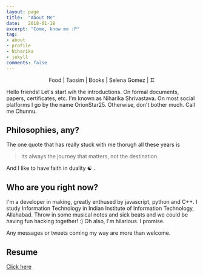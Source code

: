 ```yaml
---
layout: page
title:  "About Me"
date: 	2018-01-18
excerpt: "Come, know me :P"
tag:
- about 
- profile
- Niharika
- jekyll
comments: false
---
```


    
<center>Food | Taosim | Books | Selena Gomez | ♊</center>

Hello friends! Let's start wih the introductions. On formal documents, papers, certificates, etc. I'm known as Niharika Shrivastava. 
On most social platforms I go by the name OrionStar25. Otherwise, don't bother much. Call me Chunnu. 

## Philosophies, any?

The one quote that has really stuck with me thorugh all these years is

> Its always the journey that matters, not the destination.

And I like to have faith in duality ☯ .

## Who are you right now?

I'm a developer in making, greatly enthused by javascript, python and C++. I study Information Technology in Indian Institute of Information Technology, Allahabad. Throw in some musical notes and sick beats and we could be having fun hacking together! :)
Oh also, I'm hilarious. I promise. 

Any messages or tweets coming my way are more than welcome.

## Resume

[Click here](https://drive.google.com/file/d/19ypADEv_4CTvbVjGQ1DYcszsw7ySuvVr/view?usp=sharing)



